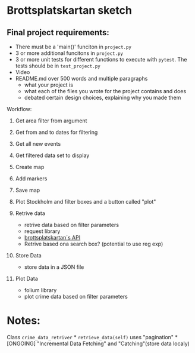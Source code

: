 # Brottsplatskartan sketch

## Final project requirements:
* There must be a 'main()' funciton in `project.py`
* 3 or more additional funcitons in `project.py`
* 3 or more unit tests for different functions to execute with `pytest`. The tests should be in `test_project.py`
* Video
* README.md over 500 words and multiple paragraphs
    * what your project is
    * what each of the files you wrote for the project contains and does
    * debated certain design choices, explaining why you made them


Workflow:
1. Get area filter from argument
1. Get from and to dates for filtering
1. Get all new events
1. Get filtered data set to display
1. Create map
1. Add markers
1. Save map


1. Plot Stockholm and filter boxes and a button called "plot"
1. Retrive data
    * retrive data based on filter parameters
    * request library
    * [brottsplatskartan´s API](https://brottsplatskartan.se/sida/api)
    * Retrive based ona search box? (potential to use reg exp)
1. Store Data
    * store data in a JSON file
1. Plot Data
    * folium library
    * plot crime data based on filter parameters


# Notes:
Class `crime_data_retriver`
    * `retrieve_data(self)` uses "pagination"
    * [ONGOING] "Incremental Data Fetching" and "Catching"(store data localy)
